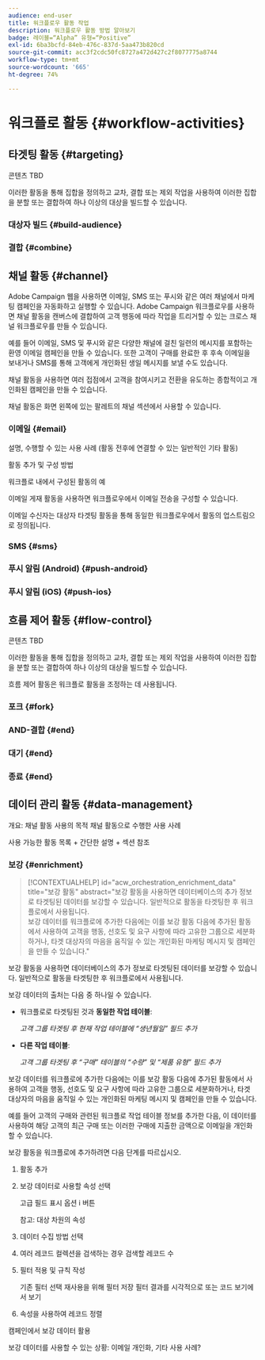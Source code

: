 ```yaml
---
audience: end-user
title: 워크플로우 활동 작업
description: 워크플로우 활동 방법 알아보기
badge: 레이블=“Alpha” 유형=“Positive”
exl-id: 6ba3bcfd-84eb-476c-837d-5aa473b820cd
source-git-commit: acc3f2cdc50fc8727a472d427c2f8077775a8744
workflow-type: tm+mt
source-wordcount: '665'
ht-degree: 74%

---
```



# 워크플로 활동 {#workflow-activities}

## 타겟팅 활동 {#targeting}

콘텐츠 TBD

<!--à reformuler-->이러한 활동을 통해 집합을 정의하고 교차, 결합 또는 제외 작업을 사용하여 이러한 집합을 분할 또는 결합하여 하나 이상의 대상을 빌드할 수 있습니다.

### 대상자 빌드 {#build-audience}

### 결합 {#combine}

## 채널 활동 {#channel}

Adobe Campaign 웹을 사용하면 이메일, SMS 또는 푸시와 같은 여러 채널에서 마케팅 캠페인을 자동화하고 실행할 수 있습니다. Adobe Campaign 워크플로우를 사용하면 채널 활동을 캔버스에 결합하여 고객 행동에 따라 작업을 트리거할 수 있는 크로스 채널 워크플로우를 만들 수 있습니다.

예를 들어 이메일, SMS 및 푸시와 같은 다양한 채널에 걸친 일련의 메시지를 포함하는 환영 이메일 캠페인을 만들 수 있습니다. 또한 고객이 구매를 완료한 후 후속 이메일을 보내거나 SMS를 통해 고객에게 개인화된 생일 메시지를 보낼 수도 있습니다.

채널 활동을 사용하면 여러 접점에서 고객을 참여시키고 전환을 유도하는 종합적이고 개인화된 캠페인을 만들 수 있습니다.

채널 활동은 화면 왼쪽에 있는 팔레트의 채널 섹션에서 사용할 수 있습니다.

### 이메일 {#email}

설명, 수행할 수 있는 사용 사례 (활동 전후에 연결할 수 있는 일반적인 기타 활동)

활동 추가 및 구성 방법

워크플로 내에서 구성된 활동의 예


이메일 게재 활동을 사용하면 워크플로우에서 이메일 전송을 구성할 수 있습니다.

<!-- Scheduled emails available?

This can be a single send email and sent just once, or it can be a recurring email.
* Single send emails are standard emails, sent once.
* Recurring emails allow you to send the same email multiple times to different targets over a defined period. You can aggregate the deliveries per period in order to get reports that correspond to your needs.

When linked to a scheduler, you can define recurring emails.-->

이메일 수신자는 대상자 타겟팅 활동을 통해 동일한 워크플로우에서 활동의 업스트림으로 정의됩니다.

<!--The message preparation is triggered according to the workflow execution parameters. From the message dashboard, you can select whether to request or not a manual confirmation to send the message (required by default). You can start the workflow manually or place a scheduler activity in the workflow to automate execution.-->


### SMS {#sms}

### 푸시 알림 (Android) {#push-android}

### 푸시 알림 (iOS) {#push-ios}

## 흐름 제어 활동 {#flow-control}

콘텐츠 TBD

<!--à reformuler-->이러한 활동을 통해 집합을 정의하고 교차, 결합 또는 제외 작업을 사용하여 이러한 집합을 분할 또는 결합하여 하나 이상의 대상을 빌드할 수 있습니다.

흐름 제어 활동은 워크플로 활동을 조정하는 데 사용됩니다.

### 포크 {#fork}

### AND-결합 {#end}


### 대기 {#end}

### 종료 {#end}

## 데이터 관리 활동 {#data-management}

개요: 채널 활동 사용의 목적
채널 활동으로 수행한 사용 사례

사용 가능한 활동 목록 + 간단한 설명 + 섹션 참조

### 보강 {#enrichment}

>[!CONTEXTUALHELP]
>id="acw_orchestration_enrichment_data"
>title="보강 활동"
>abstract="보강 활동을 사용하면 데이터베이스의 추가 정보로 타겟팅된 데이터를 보강할 수 있습니다. 일반적으로 활동을 타겟팅한 후 워크플로에서 사용됩니다.<br/>보강 데이터를 워크플로에 추가한 다음에는 이를 보강 활동 다음에 추가된 활동에서 사용하여 고객을 행동, 선호도 및 요구 사항에 따라 고유한 그룹으로 세분화하거나, 타겟 대상자의 마음을 움직일 수 있는 개인화된 마케팅 메시지 및 캠페인을 만들 수 있습니다."

보강 활동을 사용하면 데이터베이스의 추가 정보로 타겟팅된 데이터를 보강할 수 있습니다. 일반적으로 활동을 타겟팅한 후 워크플로에서 사용됩니다.

보강 데이터의 출처는 다음 중 하나일 수 있습니다.

* 워크플로로 타겟팅된 것과 **동일한 작업 테이블**:

   *고객 그룹 타겟팅 후 현재 작업 테이블에 “생년월일” 필드 추가*

* **다른 작업 테이블**:

   *고객 그룹 타겟팅 후 “구매” 테이블의 “수량” 및 “제품 유형” 필드 추가*

보강 데이터를 워크플로에 추가한 다음에는 이를 보강 활동 다음에 추가된 활동에서 사용하여 고객을 행동, 선호도 및 요구 사항에 따라 고유한 그룹으로 세분화하거나, 타겟 대상자의 마음을 움직일 수 있는 개인화된 마케팅 메시지 및 캠페인을 만들 수 있습니다.

예를 들어 고객의 구매와 관련된 워크플로 작업 테이블 정보를 추가한 다음, 이 데이터를 사용하여 해당 고객의 최근 구매 또는 이러한 구매에 지출한 금액으로 이메일을 개인화할 수 있습니다.

보강 활동을 워크플로에 추가하려면 다음 단계를 따르십시오.

1. 활동 추가
1. 보강 데이터로 사용할 속성 선택

   고급 필드 표시 옵션
i 버튼

   참고: 대상 차원의 속성

1. 데이터 수집 방법 선택
1. 여러 레코드 컬렉션을 검색하는 경우 검색할 레코드 수
1. 필터 적용 및 규칙 작성

   기존 필터 선택
재사용을 위해 필터 저장
필터 결과를 시각적으로 또는 코드 보기에서 보기

1. 속성을 사용하여 레코드 정렬

캠페인에서 보강 데이터 활용

보강 데이터를 사용할 수 있는 상황: 이메일 개인화, 기타 사용 사례?
